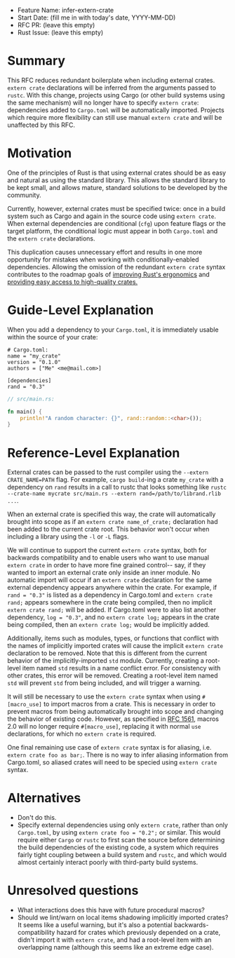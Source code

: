 - Feature Name: infer-extern-crate
- Start Date: (fill me in with today's date, YYYY-MM-DD)
- RFC PR: (leave this empty)
- Rust Issue: (leave this empty)

# Summary
[summary]: #summary

This RFC reduces redundant boilerplate when including external crates.
`extern crate` declarations will be inferred from the arguments passed to `rustc`.
With this change, projects using Cargo
(or other build systems using the same mechanism)
will no longer have to specify `extern crate`:
dependencies added to `Cargo.toml` will be automatically imported.
Projects which require more flexibility can still use manual `extern crate`
and will be unaffected by this RFC.

# Motivation
[motivation]: #motivation

One of the principles of Rust is that using external crates should be as
easy and natural as using the standard library.
This allows the standard library to be kept small, and allows mature, standard
solutions to be developed by the community.

Currently, however, external crates must be specified twice: once in a build
system such as Cargo and again in the source code using `extern crate`.
When external dependencies are conditional (`cfg`) upon feature flags or the
target platform, the conditional logic must appear in both `Cargo.toml` and
the `extern crate` declarations.

This duplication causes unnecessary effort and results in one more opportunity
for mistakes when working with conditionally-enabled dependencies.
Allowing the omission of the redundant `extern crate` syntax contributes to the
roadmap goals of
[improving Rust's ergonomics](https://github.com/rust-lang/rust-roadmap/issues/17)
and
[providing easy access to high-quality crates.](https://github.com/rust-lang/rust-roadmap/issues/9)

# Guide-Level Explanation
[guide]: #guide

When you add a dependency to your `Cargo.toml`, it is immediately usable within
the source of your crate:

```
# Cargo.toml:
name = "my_crate"
version = "0.1.0"
authors = ["Me" <me@mail.com>]

[dependencies]
rand = "0.3"
```

```rust
// src/main.rs:

fn main() {
    println!"A random character: {}", rand::random::<char>());
}
```

# Reference-Level Explanation
[reference]: #reference

External crates can be passed to the rust compiler using the
`--extern CRATE_NAME=PATH` flag.
For example, `cargo build`-ing a crate `my_crate` with a dependency on `rand`
results in a call to rustc that looks something like
`rustc --crate-name mycrate src/main.rs --extern rand=/path/to/librand.rlib ...`.

When an external crate is specified this way,
the crate will automatically brought into scope as if an
`extern crate name_of_crate;`
declaration had been added to the current crate root.
This behavior won't occur when including a library using the `-l`
or `-L` flags.

We will continue to support the current `extern crate` syntax,
both for backwards compatibility and to enable users who want to use manual
`extern crate` in order to have more fine grained control-- say, if they wanted
to import an external crate only inside an inner module.
No automatic import will occur if an `extern crate` declaration for the same
external dependency appears anywhere within the crate.
For example, if `rand = "0.3"` is listed as a dependency in Cargo.toml
and `extern crate rand;` appears somewhere in the crate being compiled,
then no implicit `extern crate rand;` will be added.
If Cargo.toml were to also list another dependency, `log = "0.3"`, and no
`extern crate log;` appears in the crate being compiled,
then an `extern crate log;` would be implicitly added.

Additionally, items such as modules, types, or functions that conflict with
the names of implicitly imported crates will cause the implicit `extern crate`
declaration to be removed.
Note that this is different from the current behavior of the
implicitly-imported `std` module.
Currently, creating a root-level item named `std` results in a name conflict
error. For consistency with other crates, this error will be removed.
Creating a root-level item named `std` will prevent `std` from being included,
and will trigger a warning.

It will still be necessary to use the `extern crate` syntax when using
`#[macro_use]` to import macros from a crate. This is necessary in order to
prevent macros from being automatically brought into scope and changing the
behavior of existing code.
However, as specified in
[RFC 1561](https://github.com/rust-lang/rfcs/blob/master/text/1561-macro-naming.md#importing-macros),
macros 2.0 will no longer require `#[macro_use]`, replacing it with
normal `use` declarations, for which no `extern crate` is required.

One final remaining use case of `extern crate` syntax is for aliasing, i.e.
`extern crate foo as bar;`. There is no way to infer aliasing information from
Cargo.toml, so aliased crates will need to be specied using `extern crate`
syntax.

# Alternatives
[alternatives]: #alternatives

- Don't do this.
- Specify external dependencies using only `extern crate`, rather than only
`Cargo.toml`, by using `extern crate foo = "0.2";` or similar. This would
require either `Cargo` or `rustc` to first scan the source before determining
the build dependencies of the existing code, a system which requires fairly
tight coupling between a build system and `rustc`, and which would almost
certainly interact poorly with third-party build systems.

# Unresolved questions
[unresolved]: #unresolved-questions

- What interactions does this have with future procedural macros?
- Should we lint/warn on local items shadowing implicitly imported crates?
It seems like a useful warning, but it's also a potential
backwards-compatibility hazard for crates which previously depended on a
crate, didn't import it with `extern crate`, and had a root-level item with
an overlapping name (although this seems like an extreme edge case).
